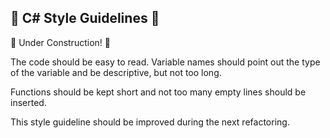 ## :book: C# Style Guidelines :book:

:construction: Under Construction! :construction:

The code should be easy to read.  Variable names should point out the type of the variable and be descriptive, but not too long.

Functions should be kept short and not too many empty lines should be inserted.

This style guideline should be improved during the next refactoring.